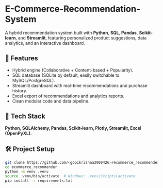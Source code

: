 # E-Commerce-Recommendation-System
A hybrid recommendation system built with **Python**, **SQL**, **Pandas**, **Scikit-learn**, and **Streamlit**, featuring personalized product suggestions, data analytics, and an interactive dashboard.

## 🚀 Features
- Hybrid engine (Collaborative + Content-based + Popularity).
- SQL database (SQLite by default, easily switchable to MySQL/PostgreSQL).
- Streamlit dashboard with real-time recommendations and purchase history.
- Excel export of recommendations and analytics reports.
- Clean modular code and data pipeline.

## 📂 Tech Stack
**Python, SQLAlchemy, Pandas, Scikit-learn, Plotly, Streamlit, Excel (OpenPyXL).**

## 🛠 Project Setup
```bash
git clone https://github.com/<gopikrishna2000426>/ecommerce_recommender.git
cd ecommerce_recommender
python -m venv .venv
source .venv/bin/activate  # Windows: .venv\Scripts\activate
pip install -r requirements.txt
